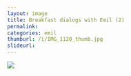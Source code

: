 ```yaml
---
layout: image
title: Breakfast dialogs with Emil (2)
permalink: 
categories: emil
thumburl: /i/IMG_1120_thumb.jpg
slideurl: 
---
```


![]({{site.url}}/i/IMG_1120.jpg)


